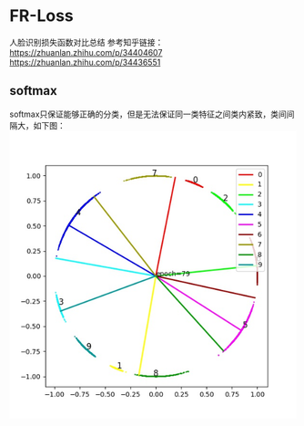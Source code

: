 # FR-Loss
人脸识别损失函数对比总结
参考知乎链接：
https://zhuanlan.zhihu.com/p/34404607<br>https://zhuanlan.zhihu.com/p/34436551
## softmax 
softmax只保证能够正确的分类，但是无法保证同一类特征之间类内紧致，类间间隔大，如下图：
![image](https://github.com/LrpljL/FR-Loss/blob/master/Raw/cos_epoch%3D79.jpg)

